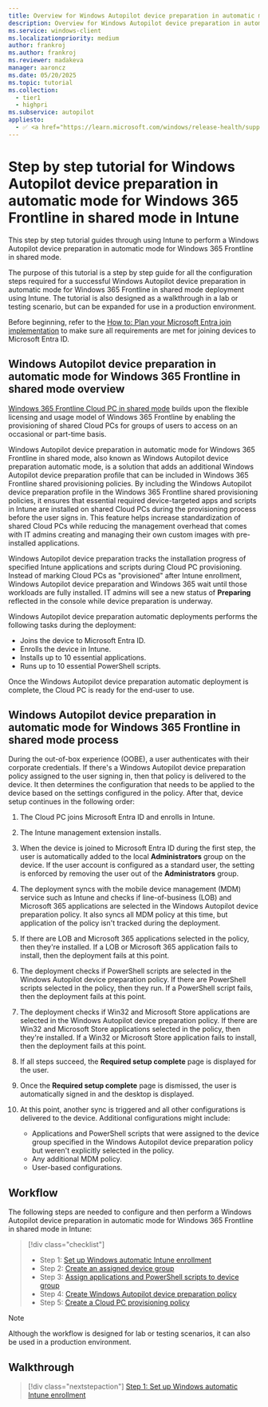 ```yaml
---
title: Overview for Windows Autopilot device preparation in automatic mode for Windows 365 Frontline in shared mode in Intune
description: Overview for Windows Autopilot device preparation in automatic mode for Windows 365 Frontline in shared mode in Intune.
ms.service: windows-client
ms.localizationpriority: medium
author: frankroj
ms.author: frankroj
ms.reviewer: madakeva
manager: aaroncz
ms.date: 05/20/2025
ms.topic: tutorial
ms.collection:
  - tier1
  - highpri
ms.subservice: autopilot
appliesto:
  - ✅ <a href="https://learn.microsoft.com/windows/release-health/supported-versions-windows-client" target="_blank">Windows 11</a>
---
```


# Step by step tutorial for Windows Autopilot device preparation in automatic mode for Windows 365 Frontline in shared mode in Intune

This step by step tutorial guides through using Intune to perform a Windows Autopilot device preparation in automatic mode for Windows 365 Frontline in shared mode.

The purpose of this tutorial is a step by step guide for all the configuration steps required for a successful Windows Autopilot device preparation in automatic mode for Windows 365 Frontline in shared mode deployment using Intune. The tutorial is also designed as a walkthrough in a lab or testing scenario, but can be expanded for use in a production environment.

Before beginning, refer to the [How to: Plan your Microsoft Entra join implementation](/azure/active-directory/devices/azureadjoin-plan) to make sure all requirements are met for joining devices to Microsoft Entra ID.

## Windows Autopilot device preparation in automatic mode for Windows 365 Frontline in shared mode overview

[Windows 365 Frontline Cloud PC in shared mode](/windows-365/enterprise/autopilot-device-preparation) builds upon the flexible licensing and usage model of Windows 365 Frontline by enabling the provisioning of shared Cloud PCs for groups of users to access on an occasional or part-time basis.

Windows Autopilot device preparation in automatic mode for Windows 365 Frontline in shared mode, also known as Windows Autopilot device preparation automatic mode, is a solution that adds an additional Windows Autopilot device preparation profile that can be included in Windows 365 Frontline shared provisioning policies. By including the Windows Autopilot device preparation profile in the Windows 365 Frontline shared provisioning policies, it ensures that essential required device-targeted apps and scripts in Intune are installed on shared Cloud PCs during the provisioning process before the user signs in. This feature helps increase standardization of shared Cloud PCs while reducing the management overhead that comes with IT admins creating and managing their own custom images with pre-installed applications.

Windows Autopilot device preparation tracks the installation progress of specified Intune applications and scripts during Cloud PC provisioning. Instead of marking Cloud PCs as "provisioned" after Intune enrollment, Windows Autopilot device preparation and Windows 365 wait until those workloads are fully installed. IT admins will see a new status of **Preparing** reflected in the console while device preparation is underway.

Windows Autopilot device preparation automatic deployments performs the following tasks during the deployment:

- Joins the device to Microsoft Entra ID.
- Enrolls the device in Intune.
- Installs up to 10 essential applications.
- Runs up to 10 essential PowerShell scripts.

Once the Windows Autopilot device preparation automatic deployment is complete, the Cloud PC is ready for the end-user to use.

## Windows Autopilot device preparation in automatic mode for Windows 365 Frontline in shared mode process

During the out-of-box experience (OOBE), a user authenticates with their corporate credentials. If there's a Windows Autopilot device preparation policy assigned to the user signing in, then that policy is delivered to the device. It then determines the configuration that needs to be applied to the device based on the settings configured in the policy. After that, device setup continues in the following order:

1. The Cloud PC joins Microsoft Entra ID and enrolls in Intune.

1. The Intune management extension installs.

1. When the device is joined to Microsoft Entra ID during the first step, the user is automatically added to the local **Administrators** group on the device. If the user account is configured as a standard user, the setting is enforced by removing the user out of the **Administrators** group.

1. The deployment syncs with the mobile device management (MDM) service such as Intune and checks if line-of-business (LOB) and Microsoft 365 applications are selected in the Windows Autopilot device preparation policy. It also syncs all MDM policy at this time, but application of the policy isn't tracked during the deployment.

1. If there are LOB and Microsoft 365 applications selected in the policy, then they're installed. If a LOB or Microsoft 365 application fails to install, then the deployment fails at this point.

1. The deployment checks if PowerShell scripts are selected in the Windows Autopilot device preparation policy. If there are PowerShell scripts selected in the policy, then they run. If a PowerShell script fails, then the deployment fails at this point.

1. The deployment checks if Win32 and Microsoft Store applications are selected in the Windows Autopilot device preparation policy. If there are Win32 and Microsoft Store applications selected in the policy, then they're installed. If a Win32 or Microsoft Store application fails to install, then the deployment fails at this point.

1. If all steps succeed, the **Required setup complete** page is displayed for the user.

1. Once the **Required setup complete** page is dismissed, the user is automatically signed in and the desktop is displayed.

1. At this point, another sync is triggered and all other configurations is delivered to the device. Additional configurations might include:

    - Applications and PowerShell scripts that were assigned to the device group specified in the Windows Autopilot device preparation policy but weren't explicitly selected in the policy.
    - Any additional MDM policy.
    - User-based configurations.

## Workflow

The following steps are needed to configure and then perform a Windows Autopilot device preparation in automatic mode for Windows 365 Frontline in shared mode in Intune:

> [!div class="checklist"]
>
> - Step 1: [Set up Windows automatic Intune enrollment](automatic-automatic-enrollment.md)
> - Step 2: [Create an assigned device group](automatic-device-group.md)
> - Step 3: [Assign applications and PowerShell scripts to device group](automatic-assign-apps-scripts.md)
> - Step 4: [Create Windows Autopilot device preparation policy](automatic-autopilot-policy.md)
> - Step 5: [Create a Cloud PC provisioning policy](automatic-cloud-pc-provisioning-policy.md)

> [!NOTE]
>
> Although the workflow is designed for lab or testing scenarios, it can also be used in a production environment.

## Walkthrough

> [!div class="nextstepaction"]
> [Step 1: Set up Windows automatic Intune enrollment](automatic-automatic-enrollment.md)
